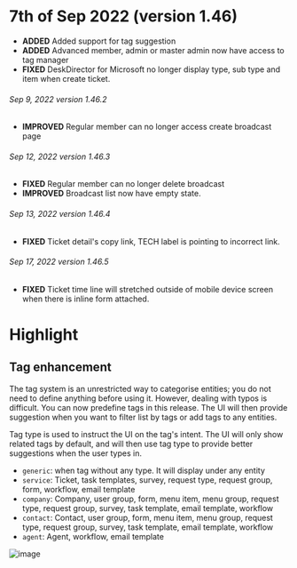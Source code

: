 # 7th of Sep 2022 (version 1.46)

- **ADDED** Added support for tag suggestion
- **ADDED** Advanced member, admin or master admin now have access to tag manager
- **FIXED** DeskDirector for Microsoft no longer display type, sub type and item when create ticket.

###### Sep 9, 2022 version 1.46.2
- **IMPROVED** Regular member can no longer access create broadcast page

###### Sep 12, 2022 version 1.46.3
- **FIXED** Regular member can no longer delete broadcast
- **IMPROVED** Broadcast list now have empty state.

###### Sep 13, 2022 version 1.46.4
- **FIXED** Ticket detail's copy link, TECH label is pointing to incorrect link.

###### Sep 17, 2022 version 1.46.5
- **FIXED** Ticket time line will stretched outside of mobile device screen when there is inline form attached.

# Highlight

## Tag enhancement

The tag system is an unrestricted way to categorise entities; you do not need to define anything before using it. However, dealing with typos is difficult. You can now predefine tags in this release. The UI will then provide suggestion when you want to filter list by tags or add tags to any entities.

Tag type is used to instruct the UI on the tag's intent. The UI will only show related tags by default, and will then use tag type to provide better suggestions when the user types in. 

- `generic`: when tag without any type. It will display under any entity
- `service`: Ticket, task templates, survey, request type, request group, form, workflow, email template
- `company`: Company, user group, form, menu item, menu group, request type, request group, survey, task template, email template, workflow
- `contact`: Contact, user group, form, menu item, menu group, request type, request group, survey, task template, email template, workflow
- `agent`: Agent, workflow, email template

![image](https://user-images.githubusercontent.com/1712143/188795123-a466211c-13a5-4d43-8433-b01d89c4eff7.png)
